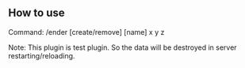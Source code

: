 How to use
-
Command: /ender [create/remove] [name] x y z
  
Note: This plugin is test plugin.  So the data will be destroyed in server restarting/reloading.
